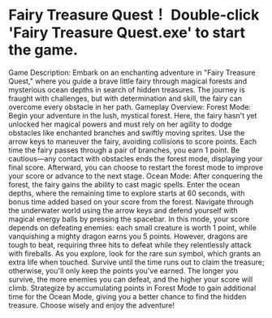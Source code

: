 Fairy Treasure Quest！
Double-click 'Fairy Treasure Quest.exe' to start the game.
=================
Game Description:
Embark on an enchanting adventure in "Fairy Treasure Quest," where you guide a brave little fairy through magical forests and mysterious ocean depths in search of hidden treasures. The journey is fraught with challenges, but with determination and skill, the fairy can overcome every obstacle in her path.
Gameplay Overview:
Forest Mode: Begin your adventure in the lush, mystical forest. Here, the fairy hasn't yet unlocked her magical powers and must rely on her agility to dodge obstacles like enchanted branches and swiftly moving sprites. Use the arrow keys to maneuver the fairy, avoiding collisions to score points. Each time the fairy passes through a pair of branches, you earn 1 point. Be cautious—any contact with obstacles ends the forest mode, displaying your final score. Afterward, you can choose to restart the forest mode to improve your score or advance to the next stage.
Ocean Mode: After conquering the forest, the fairy gains the ability to cast magic spells. Enter the ocean depths, where the remaining time to explore starts at 60 seconds, with bonus time added based on your score from the forest. Navigate through the underwater world using the arrow keys and defend yourself with magical energy balls by pressing the spacebar. In this mode, your score depends on defeating enemies: each small creature is worth 1 point, while vanquishing a mighty dragon earns you 5 points. However, dragons are tough to beat, requiring three hits to defeat while they relentlessly attack with fireballs. As you explore, look for the rare sun symbol, which grants an extra life when touched. Survive until the time runs out to claim the treasure; otherwise, you'll only keep the points you've earned.
The longer you survive, the more enemies you can defeat, and the higher your score will climb. Strategize by accumulating points in Forest Mode to gain additional time for the Ocean Mode, giving you a better chance to find the hidden treasure. Choose wisely and enjoy the adventure!

